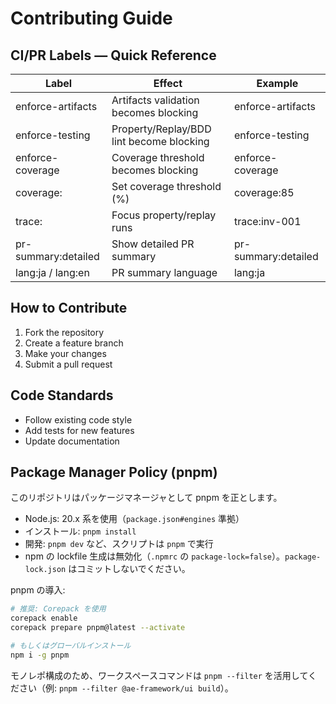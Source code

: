 # Contributing Guide

## CI/PR Labels — Quick Reference
| Label | Effect | Example |
|---|---|---|
| enforce-artifacts | Artifacts validation becomes blocking | enforce-artifacts |
| enforce-testing | Property/Replay/BDD lint become blocking | enforce-testing |
| enforce-coverage | Coverage threshold becomes blocking | enforce-coverage |
| coverage:<pct> | Set coverage threshold (%) | coverage:85 |
| trace:<id> | Focus property/replay runs | trace:inv-001 |
| pr-summary:detailed | Show detailed PR summary | pr-summary:detailed |
| lang:ja / lang:en | PR summary language | lang:ja |


## How to Contribute
1. Fork the repository
2. Create a feature branch
3. Make your changes
4. Submit a pull request

## Code Standards
- Follow existing code style
- Add tests for new features
- Update documentation

## Package Manager Policy (pnpm)

このリポジトリはパッケージマネージャとして pnpm を正とします。

- Node.js: 20.x 系を使用（`package.json#engines` 準拠）
- インストール: `pnpm install`
- 開発: `pnpm dev` など、スクリプトは `pnpm` で実行
- npm の lockfile 生成は無効化（`.npmrc` の `package-lock=false`）。`package-lock.json` はコミットしないでください。

pnpm の導入:

```bash
# 推奨: Corepack を使用
corepack enable
corepack prepare pnpm@latest --activate

# もしくはグローバルインストール
npm i -g pnpm
```

モノレポ構成のため、ワークスペースコマンドは `pnpm --filter` を活用してください（例: `pnpm --filter @ae-framework/ui build`）。
